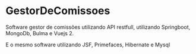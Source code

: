 # GestorDeComissoes
Software gestor de comissões utilizando API restfull, utilizando Springboot, MongoDb, Bulma e  Vuejs 2.

E o mesmo software utilizando JSF, Primefaces, Hibernate e Mysql
